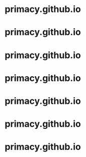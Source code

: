 # primacy.github.io
# primacy.github.io
# primacy.github.io
# primacy.github.io
# primacy.github.io
# primacy.github.io
# primacy.github.io
